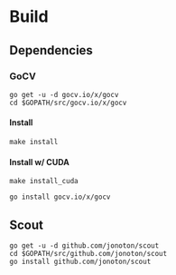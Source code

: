 # Build

## Dependencies
### GoCV
```
go get -u -d gocv.io/x/gocv
cd $GOPATH/src/gocv.io/x/gocv
```
#### Install
```
make install
```
#### Install w/ CUDA
```
make install_cuda
```
```
go install gocv.io/x/gocv
```

## Scout
```
go get -u -d github.com/jonoton/scout
cd $GOPATH/src/github.com/jonoton/scout
go install github.com/jonoton/scout
```

